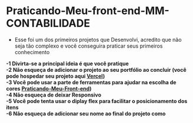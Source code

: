 # Praticando-Meu-front-end-MM-CONTABILIDADE
- Esse foi um dos primeiros projetos que Desenvolvi, acredito que não seja tão complexo e você conseguira praticar seus primeiros conhecimento

<strong>
-1 Divirta-se a principal ideia é que você pratique 
  <br>
-2 Não esqueça de adicionar o projeto ao seu portfólio ao concluir (você pode hospedar seu projeto  aqui <a href="https://vercel.com/login?next=%2Fdashboard">Vercel</a>)
  <br>
-3 Você pode usar a parte de ferramentas para ajudar na escolha de cores
<a href="https://praticando-meu-front-end.vercel.app/#ferramentas">Praticando-Meu-Front-end</a>)
  <br>
-4 Não esqueça de deixar Responsivo
  <br>
-5 Você pode tenta usar o diplay flex para facilitar o posicionamento dos itens
<br>
-6 Não esqueça de adicionar seu nome ao final do projeto como
 
</strong>


